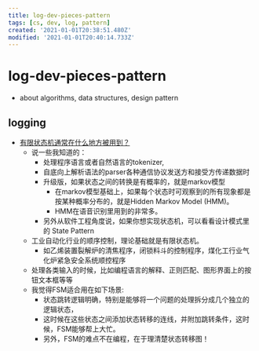 ```yaml
---
title: log-dev-pieces-pattern
tags: [cs, dev, log, pattern]
created: '2021-01-01T20:38:51.480Z'
modified: '2021-01-01T20:40:14.733Z'
---
```


# log-dev-pieces-pattern

- about algorithms, data structures, design pattern

## logging

 

- [有限状态机通常在什么地方被用到？](https://www.zhihu.com/question/31634405)
  - 说一些我知道的：
    - 处理程序语言或者自然语言的tokenizer, 
    - 自底向上解析语法的parser各种通信协议发送方和接受方传递数据时
    - 升级版，如果状态之间的转换是有概率的，就是markov模型
      - 在markov模型基础上，如果每个状态时可观察到的所有现象都是按某种概率分布的，就是Hidden Markov Model (HMM)。
      - HMM在语音识别里用到的非常多。
    - 另外从软件工程角度说，如果你想实现状态机，可以看看设计模式里的 State Pattern
  - 工业自动化行业的顺序控制，理论基础就是有限状态机。
    - 如乙烯装置裂解炉的清焦程序，闭锁料斗的控制程序，煤化工行业气化炉紧急安全系统顺控程序
  - 处理各类输入的时候，比如编程语言的解释、正则匹配、图形界面上的按钮文本框等等
  - 我觉得FSM适合用在如下场景:
    - 状态跳转逻辑明确，特别是能够将一个问题的处理拆分成几个独立的逻辑状态，
    - 这时候在这些状态之间添加状态转移的连线，并附加跳转条件，这时候，FSM能够帮上大忙。
    - 另外，FSM的难点不在编程，在于理清楚状态转移图！
